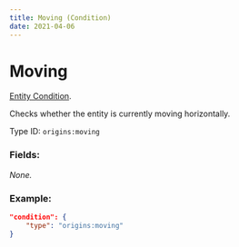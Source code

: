 ```yaml
---
title: Moving (Condition)
date: 2021-04-06
---
```

# Moving

[Entity Condition](../entity_conditions.md).

Checks whether the entity is currently moving horizontally.

Type ID: `origins:moving`

### Fields:

_None._

### Example:
```json
"condition": {
    "type": "origins:moving"
}
```
